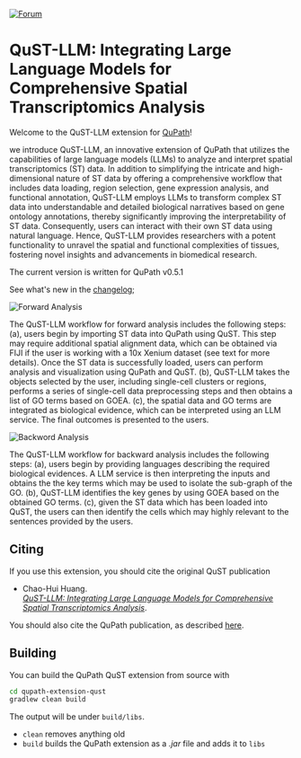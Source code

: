 [![Forum](https://img.shields.io/badge/forum-image.sc-green)](https://forum.image.sc/tag/qupath)

# QuST-LLM: Integrating Large Language Models for Comprehensive Spatial Transcriptomics Analysis

Welcome to the QuST-LLM extension for [QuPath](http://qupath.github.io)!

we introduce QuST-LLM, an innovative extension of QuPath that utilizes the capabilities of large language models (LLMs) to analyze and interpret spatial transcriptomics (ST) data. In addition to simplifying the intricate and high-dimensional nature of ST data by offering a comprehensive workflow that includes data loading, region selection, gene expression analysis, and functional annotation, QuST-LLM employs LLMs to transform complex ST data into understandable and detailed biological narratives based on gene ontology annotations, thereby significantly improving the interpretability of ST data. Consequently, users can interact with their own ST data using natural language. Hence, QuST-LLM provides researchers with a potent functionality to unravel the spatial and functional complexities of tissues, fostering novel insights and advancements in biomedical research.

The current version is written for QuPath v0.5.1

See what's new in the [changelog](CHANGELOG.md);

![Forward Analysis](./artifacts/qustllm_diagram1.png)

The QuST-LLM workflow for forward analysis includes the following steps: (a), users begin by importing ST data into QuPath using QuST. This step may require additional spatial alignment data, which can be obtained via FIJI if the user is working with a 10x Xenium dataset (see text for more details). Once the ST data is successfully loaded, users can perform analysis and visualization using QuPath and QuST. (b), QuST-LLM takes the objects selected by the user, including single-cell clusters or regions, performs a series of single-cell data preprocessing steps and then obtains a list of GO terms based on GOEA. (c), the spatial data and GO terms are integrated as biological evidence, which can be interpreted using an LLM service. The final outcomes is presented to the users.

![Backword Analysis](./artifacts/qustllm_diagram2.png)

The QuST-LLM workflow for backward analysis includes the following steps: (a), users begin by providing languages describing the required biological evidences. A LLM service is then interpreting the inputs and obtains the the key terms which may be used to isolate the sub-graph of the GO. (b), QuST-LLM identifies the key genes by using GOEA based on the obtained GO terms. (c), given the ST data which has been loaded into QuST, the users can then identify the cells which may highly relevant to the sentences provided by the users.


## Citing

If you use this extension, you should cite the original QuST publication

- Chao-Hui Huang.  
[*QuST-LLM: Integrating Large Language Models for Comprehensive Spatial Transcriptomics Analysis*](https://arxiv.org/pdf/2406.14307).  

You should also cite the QuPath publication, as described [here](https://qupath.readthedocs.io/en/stable/docs/intro/citing.html).


## Building

You can build the QuPath QuST extension from source with

```bash
cd qupath-extension-qust
gradlew clean build
```

The output will be under `build/libs`.

* `clean` removes anything old
* `build` builds the QuPath extension as a *.jar* file and adds it to `libs`
